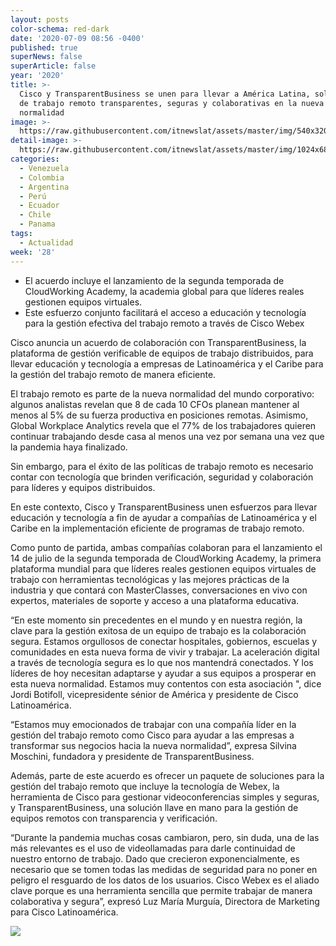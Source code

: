 ```yaml
---
layout: posts
color-schema: red-dark
date: '2020-07-09 08:56 -0400'
published: true
superNews: false
superArticle: false
year: '2020'
title: >-
  Cisco y TransparentBusiness se unen para llevar a América Latina, soluciones
  de trabajo remoto transparentes, seguras y colaborativas en la nueva
  normalidad
image: >-
  https://raw.githubusercontent.com/itnewslat/assets/master/img/540x320/Silvina-Moschini-p.jpg
detail-image: >-
  https://raw.githubusercontent.com/itnewslat/assets/master/img/1024x680/Silvina-Moschini-g.jpg
categories:
  - Venezuela
  - Colombia
  - Argentina
  - Perú
  - Ecuador
  - Chile
  - Panama
tags:
  - Actualidad
week: '28'
---
```

- El acuerdo incluye el lanzamiento de la segunda temporada de CloudWorking Academy, la academia global para que líderes reales gestionen equipos virtuales.
- Este esfuerzo conjunto facilitará el acceso a educación y tecnología para la gestión efectiva del trabajo remoto a través de Cisco Webex

Cisco anuncia un acuerdo de colaboración con  TransparentBusiness, la plataforma de gestión verificable de equipos de trabajo distribuidos, para llevar educación y tecnología a empresas de Latinoamérica y el Caribe para la gestión del trabajo remoto de manera eficiente.

El trabajo remoto es parte de la nueva normalidad del mundo corporativo: algunos analistas revelan que 8 de cada 10 CFOs planean mantener al menos al 5% de su fuerza productiva en posiciones remotas. Asimismo, Global Workplace Analytics revela que el 77% de los trabajadores quieren continuar trabajando desde casa al menos una vez por semana una vez que la pandemia haya finalizado.

Sin embargo, para el éxito de las políticas de trabajo remoto es necesario contar con tecnología que brinden verificación, seguridad y colaboración para líderes y equipos distribuidos.

En este contexto, Cisco y TransparentBusiness unen esfuerzos para llevar educación y tecnología a fin de ayudar a compañías de Latinoamérica y el Caribe en la implementación eficiente de programas de trabajo remoto. 

Como punto de partida, ambas compañías colaboran para el lanzamiento el 14 de julio de la segunda temporada de CloudWorking Academy, la primera plataforma mundial para que líderes reales gestionen equipos virtuales de trabajo con herramientas tecnológicas y las mejores prácticas de la industria y que contará con MasterClasses, conversaciones en vivo con expertos, materiales de soporte y acceso a una plataforma educativa.

“En este momento sin precedentes en el mundo y en nuestra región, la clave para la gestión exitosa de un equipo de trabajo es la colaboración segura. Estamos orgullosos de conectar hospitales, gobiernos, escuelas y comunidades en esta nueva forma de vivir y trabajar. La aceleración digital a través de tecnología segura es lo que nos mantendrá conectados. Y los líderes de hoy necesitan adaptarse y ayudar a sus equipos a prosperar en esta nueva normalidad. Estamos muy contentos con esta asociación ", dice Jordi Botifoll, vicepresidente sénior de América y presidente de Cisco Latinoamérica.

“Estamos muy emocionados de trabajar con una compañía líder en la gestión del trabajo remoto como Cisco para ayudar a las empresas a transformar sus negocios hacia la nueva normalidad”, expresa Silvina Moschini, fundadora y presidente de TransparentBusiness.

Además, parte de este acuerdo es ofrecer un paquete de soluciones para la gestión del trabajo remoto que incluye la tecnología de Webex, la herramienta de Cisco para gestionar videoconferencias simples y seguras, y TransparentBusiness, una solución llave en mano para la gestión de equipos remotos con transparencia y verificación.

“Durante la pandemia muchas cosas cambiaron, pero, sin duda, una de las más relevantes es el uso de videollamadas para darle continuidad de nuestro entorno de trabajo. Dado que crecieron exponencialmente, es necesario que se tomen todas las medidas de seguridad para no poner en peligro el resguardo de los datos de los usuarios. Cisco Webex es el aliado clave porque es una herramienta sencilla que permite trabajar de manera colaborativa y segura”, expresó Luz María Murguía, Directora de Marketing para Cisco Latinoamérica.  

<img src="https://tracker.metricool.com/c3po.jpg?hash=56f88a41e39ab42c063cc51676587a04"/>